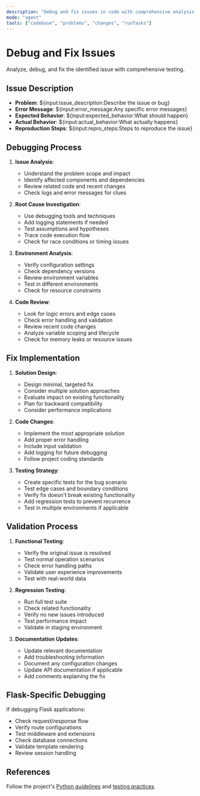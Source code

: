 ```yaml
---
description: "Debug and fix issues in code with comprehensive analysis and testing"
mode: "agent"
tools: ["codebase", "problems", "changes", "runTasks"]
---
```


# Debug and Fix Issues

Analyze, debug, and fix the identified issue with comprehensive testing.

## Issue Description

- **Problem**: ${input:issue_description:Describe the issue or bug}
- **Error Message**: ${input:error_message:Any specific error messages}
- **Expected Behavior**: ${input:expected_behavior:What should happen}
- **Actual Behavior**: ${input:actual_behavior:What actually happens}
- **Reproduction Steps**: ${input:repro_steps:Steps to reproduce the issue}

## Debugging Process

1. **Issue Analysis**:

   - Understand the problem scope and impact
   - Identify affected components and dependencies
   - Review related code and recent changes
   - Check logs and error messages for clues

2. **Root Cause Investigation**:

   - Use debugging tools and techniques
   - Add logging statements if needed
   - Test assumptions and hypotheses
   - Trace code execution flow
   - Check for race conditions or timing issues

3. **Environment Analysis**:

   - Verify configuration settings
   - Check dependency versions
   - Review environment variables
   - Test in different environments
   - Check for resource constraints

4. **Code Review**:
   - Look for logic errors and edge cases
   - Check error handling and validation
   - Review recent code changes
   - Analyze variable scoping and lifecycle
   - Check for memory leaks or resource issues

## Fix Implementation

1. **Solution Design**:

   - Design minimal, targeted fix
   - Consider multiple solution approaches
   - Evaluate impact on existing functionality
   - Plan for backward compatibility
   - Consider performance implications

2. **Code Changes**:

   - Implement the most appropriate solution
   - Add proper error handling
   - Include input validation
   - Add logging for future debugging
   - Follow project coding standards

3. **Testing Strategy**:
   - Create specific tests for the bug scenario
   - Test edge cases and boundary conditions
   - Verify fix doesn't break existing functionality
   - Add regression tests to prevent recurrence
   - Test in multiple environments if applicable

## Validation Process

1. **Functional Testing**:

   - Verify the original issue is resolved
   - Test normal operation scenarios
   - Check error handling paths
   - Validate user experience improvements
   - Test with real-world data

2. **Regression Testing**:

   - Run full test suite
   - Check related functionality
   - Verify no new issues introduced
   - Test performance impact
   - Validate in staging environment

3. **Documentation Updates**:
   - Update relevant documentation
   - Add troubleshooting information
   - Document any configuration changes
   - Update API documentation if applicable
   - Add comments explaining the fix

## Flask-Specific Debugging

If debugging Flask applications:

- Check request/response flow
- Verify route configurations
- Test middleware and extensions
- Check database connections
- Validate template rendering
- Review session handling

## References

Follow the project's [Python guidelines](../instructions/python.instructions.md) and [testing practices](../instructions/testing.instructions.md).
